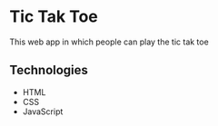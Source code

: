 # Tic Tak Toe
This web app in which people can play the tic tak toe

## Technologies
- HTML
- CSS
- JavaScript



